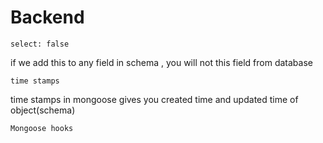 # Backend
 `select: false`

 if we add this to any field in schema , you will not this field from database

`time stamps` 

 time stamps in mongoose gives you created time and updated time of object(schema)

 `Mongoose hooks`

 

